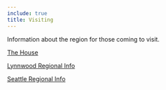 ```yaml
---
include: true
title: Visiting
---
```

Information about the region for those coming to visit.

[The House](house)

[Lynnwood Regional Info](lynnwood)

[Seattle Regional Info](seattle)